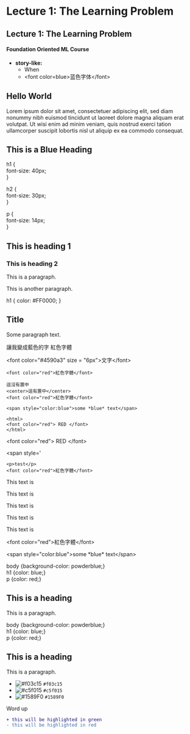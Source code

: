 # Lecture 1: The Learning Problem

## Lecture 1: The Learning Problem

#### Foundation Oriented ML Course

* **story-like:**
  * When
  * &lt;font color=blue&gt;蓝色字体&lt;/font&gt;

## Hello World

 Lorem ipsum dolor sit amet, consectetuer adipiscing elit, sed diam nonummy nibh euismod tincidunt ut laoreet dolore magna aliquam erat volutpat. Ut wisi enim ad minim veniam, quis nostrud exerci tation ullamcorper suscipit lobortis nisl ut aliquip ex ea commodo consequat.

## This is a Blue Heading

  
h1 {  
    font-size: 40px;  
}  
  
h2 {  
    font-size: 30px;  
}  
  
p {  
    font-size: 14px;  
}  


## This is heading 1

### This is heading 2

This is a paragraph.

This is another paragraph.

 h1 { color: \#FF0000; } 

## Title

Some paragraph text.

讓我變成藍色的字 紅色字體

&lt;font color="\#4590a3" size = "6px"&gt;文字&lt;/font&gt;



```markup
<font color="red">紅色字體</font>
```



```text
這沒有置中
<center>這有置中</center>
<font color="red">紅色字體</font>
```

```text
<span style="color:blue">some *blue* text</span>
```





```text
<html>
<font color="red"> RED </font>
</html>
```

&lt;font color="red"&gt; RED &lt;/font&gt;

&lt;span style='

```markup
<p>test</p>
<font color="red">紅色字體</font>
```

This text is

This text is

This text is

This text is

This text is

&lt;font color="red"&gt;紅色字體&lt;/font&gt;

&lt;span style="color:blue"&gt;some \*blue\* text&lt;/span&gt;

  
body {background-color: powderblue;}  
h1   {color: blue;}  
p    {color: red;}  


## This is a heading

This is a paragraph.

  
body {background-color: powderblue;}  
h1   {color: blue;}  
p    {color: red;}  


## This is a heading

This is a paragraph.

* ![\#f03c15](https://placehold.it/15/f03c15/000000?text=+) `#f03c15`
* ![\#c5f015](https://placehold.it/15/c5f015/000000?text=+) `#c5f015`
* ![\#1589F0](https://placehold.it/15/1589F0/000000?text=+) `#1589F0`

Word up

```diff
+ this will be highlighted in green
- this will be highlighted in red
```


